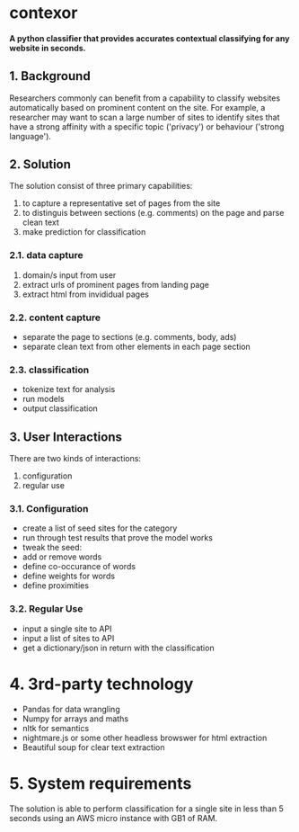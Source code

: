 # contexor

#### A python classifier that provides accurates contextual classifying for any website in seconds. 

## 1. Background 

Researchers commonly can benefit from a capability to classify websites automatically based on prominent content on the site. For example, a researcher may want to scan a large number of sites to identify sites that have a strong affinity with a specific topic ('privacy') or behaviour ('strong language').

## 2. Solution 

The solution consist of three primary capabilities: 

1) to capture a representative set of pages from the site
2) to distinguis between sections (e.g. comments) on the page and parse clean text 
3) make prediction for classification 

### 2.1. data capture 

1) domain/s input from user
2) extract urls of prominent pages from landing page
3) extract html from invididual pages

### 2.2. content capture 

- separate the page to sections (e.g. comments, body, ads) 
- separate clean text from other elements in each page section 

### 2.3. classification 

- tokenize text for analysis
- run models 
- output classification 

## 3. User Interactions

There are two kinds of interactions: 

1) configuration
2) regular use 

### 3.1. Configuration 

- create a list of seed sites for the category
- run through test results that prove the model works
- tweak the seed:
 - add or remove words
 - define co-occurance of words
 - define weights for words
 - define proximities 

### 3.2. Regular Use

- input a single site to API
- input a list of sites to API
- get a dictionary/json in return with the classification 

# 4. 3rd-party technology

- Pandas for data wrangling
- Numpy for arrays and maths
- nltk for semantics 
- nightmare.js or some other headless browswer for html extraction
- Beautiful soup for clear text extraction

# 5. System requirements 

The solution is able to perform classification for a single site in less than 5 seconds using an AWS micro instance with GB1 of RAM. 

